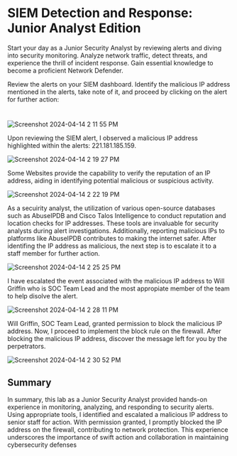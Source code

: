 <h1>SIEM Detection and Response: Junior Analyst Edition</h1>

Start your day as a Junior Security Analyst by reviewing alerts and diving into security monitoring. Analyze network traffic, detect threats, and experience the thrill of incident response. Gain essential knowledge to become a proficient Network Defender.

Review the alerts on your SIEM dashboard. Identify the malicious IP address mentioned in the alerts, take note of it, and proceed by clicking on the alert for further action:
<h1></h1>

![Screenshot 2024-04-14 2 11 55 PM](https://github.com/mmedinabet/SOC-analyst-tier-1/assets/142737434/bd16100d-6610-4f70-99ad-2a73aa40ebd8)

Upon reviewing the SIEM alert, I observed a malicious IP address highlighted within the alerts: 221.181.185.159.

![Screenshot 2024-04-14 2 19 27 PM](https://github.com/mmedinabet/SOC-analyst-tier-1/assets/142737434/f3aaf984-2872-4b00-9d25-5f6c7f5079a9)

Some Websites provide the capability to verify the reputation of an IP address, aiding in identifying potential malicious or suspicious activity.

![Screenshot 2024-04-14 2 22 19 PM](https://github.com/mmedinabet/SOC-analyst-tier-1/assets/142737434/9585e5d9-768f-4eff-80c7-cfe7d4f5bba1)

As a secuirity analyst, the utilization of various open-source databases such as AbuseIPDB and Cisco Talos Intelligence to conduct reputation and location checks for IP addresses. These tools are invaluable for security analysts during alert investigations. Additionally, reporting malicious IPs to platforms like AbuseIPDB contributes to making the internet safer. After identifing the IP address as malicious, the next step is to escalate it to a staff member for further action. 

![Screenshot 2024-04-14 2 25 25 PM](https://github.com/mmedinabet/SOC-analyst-tier-1/assets/142737434/78d16dd4-355c-45c2-b72b-bf8418eff1fa)

I have escalated the event associated with the malicious IP address to Will Griffin who is SOC Team Lead and the most appropiate member of the team to help disolve the alert. 

![Screenshot 2024-04-14 2 28 11 PM](https://github.com/mmedinabet/SOC-analyst-tier-1/assets/142737434/3472f9f4-a2a3-4373-b8ad-96ce7aacab5e)

Will Griffin, SOC Team Lead, granted permission to block the malicious IP address. Now, I proceed to implement the block rule on the firewall. After blocking the malicious IP address, discover the message left for you by the perpetrators.

![Screenshot 2024-04-14 2 30 52 PM](https://github.com/mmedinabet/SOC-analyst-tier-1/assets/142737434/92b1a0ee-8b11-4833-9c70-e85c7a76f630)

<h2> Summary</h2>
In summary, this lab as a Junior Security Analyst provided hands-on experience in monitoring, analyzing, and responding to security alerts. Using appropriate tools, I identified and escalated a malicious IP address to senior staff for action. With permission granted, I promptly blocked the IP address on the firewall, contributing to network protection. This experience underscores the importance of swift action and collaboration in maintaining cybersecurity defenses
